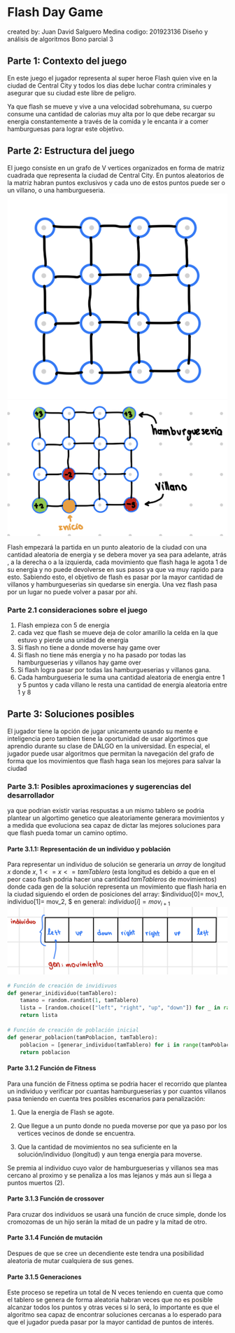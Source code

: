 # Flash Day Game
created by: Juan David Salguero Medina
codigo: 201923136
Diseño y análisis de algoritmos
Bono parcial 3
## Parte 1: Contexto del juego
En este juego el jugador representa al super heroe Flash quien vive en la ciudad de Central City y todos los dias debe luchar contra criminales y asegurar que su ciudad este libre de peligro. 

Ya que flash se mueve y vive a una velocidad sobrehumana, su cuerpo consume una cantidad de calorias muy alta por lo que debe recargar su energia constantemente a través de la comida y le encanta ir a comer hamburguesas para lograr este objetivo. 
## Parte 2: Estructura del juego
El juego consiste en un grafo de V vertices organizados en forma de matriz cuadrada que representa la ciudad de Central City. En puntos aleatorios de la matriz habran puntos exclusivos y cada uno de estos puntos puede ser o un villano, o una hamburgueseria.
![Tablero de juego](tablero.jpeg)
![Tablero de juego con hamburguesas y villanos](tablero2.jpeg)


 Flash empezará la partida en un punto aleatorio de la ciudad con una cantidad aleatoria de energia y se debera mover ya sea para adelante, atrás , a la derecha o a la izquierda, cada movimiento que flash haga le agota 1 de su energia y no puede devolverse en sus pasos ya que va muy rapido para esto. Sabiendo esto, el objetivo de flash es pasar por la mayor cantidad de villanos y hamburgueserias sin quedarse sin energia. Una vez flash pasa por un lugar no puede volver a pasar por ahi. 

### Parte 2.1 consideraciones sobre el juego
1. Flash empieza con 5 de energia
2. cada vez que flash se mueve deja de color amarillo la celda en la que estuvo y pierde una unidad de energia
3. Si flash no tiene a donde moverse hay game over
4. Si flash no tiene más energia y no ha pasado por todas las hamburgueserias y villanos hay game over
5. Si flash logra pasar por todas las hamburgueserias y villanos gana.
6. Cada hamburgueseria le suma una cantidad aleatoria de energia entre 1 y 5 puntos y cada villano le resta una cantidad de energia aleatoria entre 1 y 8 

## Parte 3: Soluciones posibles
El jugador tiene la opción de jugar unicamente usando su mente e inteligencia pero tambien tiene la oportunidad de usar algortimos que aprendio durante su clase de DALGO en la universidad. En especial, el jugador puede usar algoritmos que permitan la navegación del grafo de forma que los movimientos que flash haga sean los mejores para salvar la ciudad

### Parte 3.1: Posibles aproximaciones y sugerencias del desarrollador
ya que podrian existir varias respustas a un mismo tablero se podria plantear un algortimo genetico que aleatoriamente generara movimientos y a medida que evoluciona sea capaz de dictar las mejores soluciones para que flash pueda tomar un camino optimo. 






#### Parte 3.1.1: Representación de un individuo y población
Para representar un individuo de solución se generaria un *array* de longitud $x$ donde $x$, $1 <= x <= tamTablero$ (esta longitud es debido a que en el peor caso flash podria hacer una cantidad $tamTableros$ de movimientos) donde cada gen de la solución representa un movimiento que flash haria en la ciudad siguiendo el orden de posiciones del array: $individuo[0]= mov_1, individuo[1]= mov_2, $ en general:  $individuo[i] = mov_{i+1}$
![Representación de un individuo](repSol.jpeg)

```python
# Función de creación de invidivuos
def generar_inidividuo(tamTablero):
    tamano = random.randint(1, tamTablero)
    lista = [random.choice(["left", "right", "up", "down"]) for _ in range(tamano)]
    return lista

# Función de creación de población inicial
def generar_poblacion(tamPoblacion, tamTablero):
    poblacion = [generar_individuo(tamTablero) for i in range(tamPoblacion)]
    return poblacion
```

#### Parte 3.1.2 Función de Fitness
Para una función de Fitness optima se podria hacer el recorrido que plantea un individuo y verificar por cuantas hamburgueserias y por cuantos villanos pasa teniendo en cuenta tres posibles escenarios para penalización: 

1. Que la energia de Flash se agote. 

2. Que llegue a un punto donde no pueda moverse por que ya paso por los vertices vecinos de donde se encuentra.

3. Que la cantidad de movimientos no sea suficiente en la solución/individuo (longitud) y aun tenga energia para moverse. 

Se premia al individuo cuyo valor de hamburgueserias y villanos sea mas cercano al proximo y se penaliza a los mas lejanos y más aun si llega a puntos muertos (2). 

#### Parte 3.1.3 Función de crossover
Para cruzar dos individuos se usará una función de cruce simple, donde los cromozomas de un hijo serán la mitad de un padre y la mitad de otro. 

#### Parte 3.1.4 Función de mutación
Despues de que se cree un decendiente este tendra una posibilidad aleatoria de mutar cualquiera de sus genes. 

#### Parte 3.1.5 Generaciones
Este proceso se repetira un total de N veces teniendo en cuenta que como el tablero se genera de forma aleatoria habran veces que no es posible alcanzar todos los puntos y otras veces si lo será, lo importante es que el algoritmo sea capaz de encontrar soluciones cercanas a lo esperado para que el jugador pueda pasar por la mayor cantidad de puntos de interés. 

